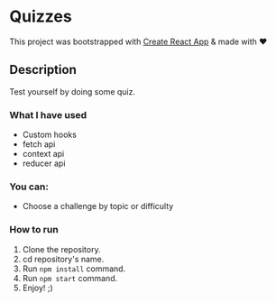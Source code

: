 # Quizzes

This project was bootstrapped with [Create React App](https://github.com/facebook/create-react-app) & made with ♥

## Description

Test yourself by doing some quiz.

### What I have used

- Custom hooks
- fetch api
- context api
- reducer api

### You can:

- Choose a challenge by topic or difficulty

### How to run

1. Clone the repository.
2. cd repository's name.
3. Run `npm install` command.
4. Run `npm start` command.
5. Enjoy! ;)
